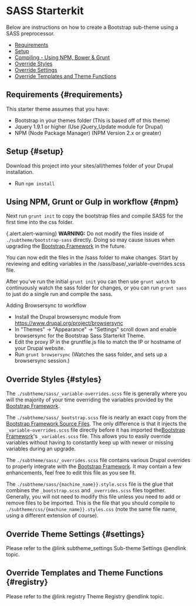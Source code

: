 <!-- @file Instructions for subtheming using the Sass Starterkit. -->
<!-- @defgroup subtheme_sass -->
<!-- @ingroup subtheme -->

# SASS Starterkit

Below are instructions on how to create a Bootstrap sub-theme using a SASS
preprocessor.

- [Requirements](#requirements)
- [Setup](#setup)
- [Compiling - Using NPM, Bower & Grunt](#npm)
- [Override Styles](#styles)
- [Override Settings](#settings)
- [Override Templates and Theme Functions](#registry)

## Requirements {#requirements}
This starter theme assumes that you have:
- Bootstrap in your themes folder (This is based off of this theme)
- Jquery 1.9.1 or higher (Use jQuery_Update module for Drupal)
- NPM (Node Package Manager) (NPM Version 2.x or greater)


## Setup {#setup}
Download this project into your sites/all/themes folder of your Drupal
installation.

-  Run `npm install`

## Using NPM, Grunt or Gulp in workflow {#npm}

Next run `grunt init` to copy the bootstrap files and compile SASS for the
first  time into the css folder.

{.alert.alert-warning} **WARNING:** Do not modify the files inside of
`./subtheme/bootstrap-sass` directly. Doing so may cause issues when upgrading
the [Bootstrap Framework] in the future.

You can now edit the files in the /sass folder to make changes. Start by
reviewing and editing variables in the /sass/base/_variable-overrides.scss file.

After you've run the initial `grunt init` you can then use `grunt watch` to
continuously watch the sass folder for changes, or you can run `grunt sass`
to just do a single  run and compile the sass.

Adding Browsersync to workflow

- Install the Drupal browsersync module from
https://www.drupal.org/project/browsersync
- In "Themes" -> "Appearance" -> "Settings" scroll down and enable browsersync
for the Bootstrap Sass Starterkit Theme.
- Edit the proxy IP in the gruntfile.js file to match the IP or hostname of
your Drupal website.
- Run `grunt browsersync` (Watches the sass folder, and sets up a browsersync
session.)

## Override Styles {#styles}
The `./subtheme/sass/_variable-overrides.scss` file is generally where you will
the majority of your time overriding the variables provided by the [Bootstrap
Framework].

The `./subtheme/sass/_bootstrap.scss` file is nearly an exact copy from the
[Bootstrap Framework Source Files]. The only difference is that it injects the
`_variable-overrides.scss` file directly before it has imported the[Bootstrap
Framework]'s `_variables.scss` file. This allows you to easily override
variables without having to constantly keep up with newer or missing variables
during an upgrade.

The `./subtheme/sass/_overrides.scss` file contains various Drupal overrides to
properly integrate with the [Bootstrap Framework]. It may contain a few
enhancements, feel free to edit this file as you see fit.

The `./subtheme/sass/{machine_name}}.style.scss` file is the glue that combines the
`_bootstrap.scss` and `_overrides.scss` files together. Generally, you will not
need to modify this file unless you need to add or remove files to be imported.
This is the file that you should compile to `./subtheme/css/{machine_name}}.styles.css` (note
the same file name, using a different extension of course).

## Override Theme Settings {#settings}
Please refer to the @link subtheme_settings Sub-theme Settings @endlink topic.

## Override Templates and Theme Functions {#registry}
Please refer to the @link registry Theme Registry @endlink topic.

[Bootstrap Framework]: http://getbootstrap.com
[Bootstrap Framework Source Files]: https://github.com/twbs/bootstrap/releases
[SASS]: http://sass-lang.com/
